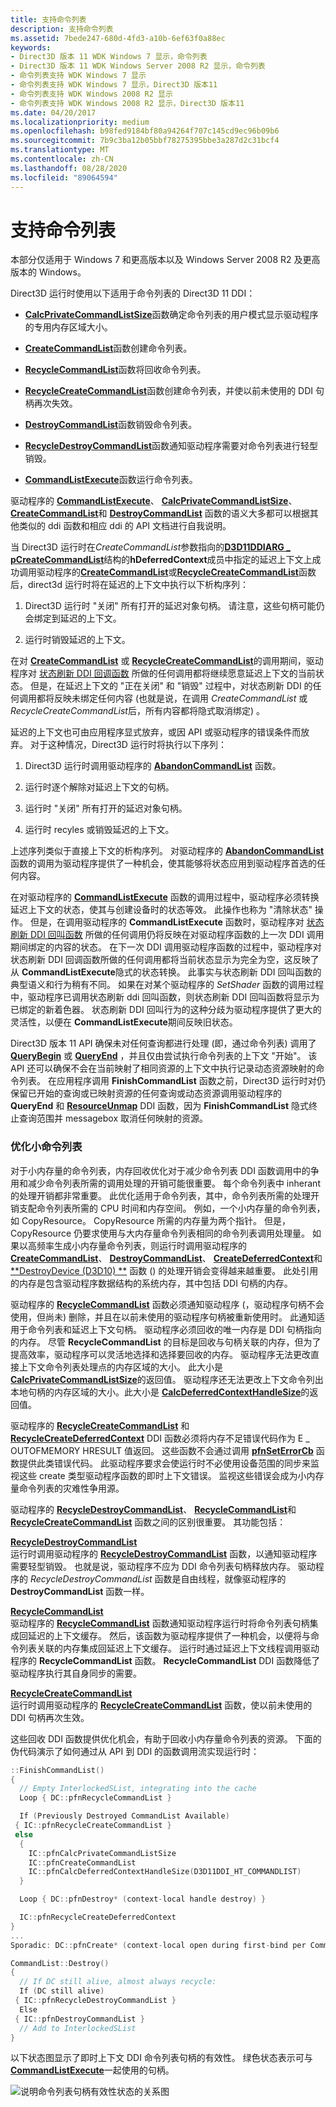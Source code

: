 ```yaml
---
title: 支持命令列表
description: 支持命令列表
ms.assetid: 7bede247-680d-4fd3-a10b-6ef63f0a88ec
keywords:
- Direct3D 版本 11 WDK Windows 7 显示，命令列表
- Direct3D 版本 11 WDK Windows Server 2008 R2 显示，命令列表
- 命令列表支持 WDK Windows 7 显示
- 命令列表支持 WDK Windows 7 显示，Direct3D 版本11
- 命令列表支持 WDK Windows 2008 R2 显示
- 命令列表支持 WDK Windows 2008 R2 显示，Direct3D 版本11
ms.date: 04/20/2017
ms.localizationpriority: medium
ms.openlocfilehash: b98fed9184bf80a94264f707c145cd9ec96b09b6
ms.sourcegitcommit: 7b9c3ba12b05bbf78275395bbe3a287d2c31bcf4
ms.translationtype: MT
ms.contentlocale: zh-CN
ms.lasthandoff: 08/28/2020
ms.locfileid: "89064594"
---
```

# <a name="supporting-command-lists"></a>支持命令列表


本部分仅适用于 Windows 7 和更高版本以及 Windows Server 2008 R2 及更高版本的 Windows。

Direct3D 运行时使用以下适用于命令列表的 Direct3D 11 DDI：

-   [**CalcPrivateCommandListSize**](/windows-hardware/drivers/ddi/d3d10umddi/nc-d3d10umddi-pfnd3d11ddi_calcprivatecommandlistsize)函数确定命令列表的用户模式显示驱动程序的专用内存区域大小。

-   [**CreateCommandList**](/windows-hardware/drivers/ddi/d3d10umddi/nc-d3d10umddi-pfnd3d11ddi_createcommandlist)函数创建命令列表。

-   [**RecycleCommandList**](/windows-hardware/drivers/ddi/d3d10umddi/nc-d3d10umddi-pfnd3d11ddi_recyclecommandlist)函数将回收命令列表。

-   [**RecycleCreateCommandList**](/windows-hardware/drivers/ddi/d3d10umddi/nc-d3d10umddi-pfnd3d11ddi_recyclecreatecommandlist)函数创建命令列表，并使以前未使用的 DDI 句柄再次失效。

-   [**DestroyCommandList**](/windows-hardware/drivers/ddi/d3d10umddi/nc-d3d10umddi-pfnd3d11ddi_destroycommandlist)函数销毁命令列表。

-   [**RecycleDestroyCommandList**](/windows-hardware/drivers/ddi/d3d10umddi/nc-d3d10umddi-pfnd3d11ddi_destroycommandlist)函数通知驱动程序需要对命令列表进行轻型销毁。

-   [**CommandListExecute**](/windows-hardware/drivers/ddi/d3d10umddi/nc-d3d10umddi-pfnd3d11ddi_commandlistexecute)函数运行命令列表。

驱动程序的 [**CommandListExecute**](/windows-hardware/drivers/ddi/d3d10umddi/nc-d3d10umddi-pfnd3d11ddi_commandlistexecute)、 [**CalcPrivateCommandListSize**](/windows-hardware/drivers/ddi/d3d10umddi/nc-d3d10umddi-pfnd3d11ddi_calcprivatecommandlistsize)、 [**CreateCommandList**](/windows-hardware/drivers/ddi/d3d10umddi/nc-d3d10umddi-pfnd3d11ddi_createcommandlist)和 [**DestroyCommandList**](/windows-hardware/drivers/ddi/d3d10umddi/nc-d3d10umddi-pfnd3d11ddi_destroycommandlist) 函数的语义大多都可以根据其他类似的 ddi 函数和相应 ddi 的 API 文档进行自我说明。

当 Direct3D 运行时在*CreateCommandList*参数指向的[**D3D11DDIARG \_ pCreateCommandList**](/windows-hardware/drivers/ddi/d3d10umddi/ns-d3d10umddi-d3d11ddiarg_createcommandlist)结构的**hDeferredContext**成员中指定的延迟上下文上成功调用驱动程序的[**CreateCommandList**](/windows-hardware/drivers/ddi/d3d10umddi/nc-d3d10umddi-pfnd3d11ddi_createcommandlist)或[**RecycleCreateCommandList**](/windows-hardware/drivers/ddi/d3d10umddi/nc-d3d10umddi-pfnd3d11ddi_recyclecreatecommandlist)函数后，direct3d 运行时将在延迟的上下文中执行以下析构序列：

1.  Direct3D 运行时 "关闭" 所有打开的延迟对象句柄。 请注意，这些句柄可能仍会绑定到延迟的上下文。

2.  运行时销毁延迟的上下文。

在对 [**CreateCommandList**](/windows-hardware/drivers/ddi/d3d10umddi/nc-d3d10umddi-pfnd3d11ddi_createcommandlist) 或 [**RecycleCreateCommandList**](/windows-hardware/drivers/ddi/d3d10umddi/nc-d3d10umddi-pfnd3d11ddi_recyclecreatecommandlist)的调用期间，驱动程序对 [状态刷新 DDI 回调函数](/windows-hardware/drivers/ddi/index) 所做的任何调用都将继续愿意延迟上下文的当前状态。 但是，在延迟上下文的 "正在关闭" 和 "销毁" 过程中，对状态刷新 DDI 的任何调用都将反映未绑定任何内容 (也就是说，在调用 *CreateCommandList* 或 *RecycleCreateCommandList*后，所有内容都将隐式取消绑定) 。

延迟的上下文也可由应用程序显式放弃，或因 API 或驱动程序的错误条件而放弃。 对于这种情况，Direct3D 运行时将执行以下序列：

1.  Direct3D 运行时调用驱动程序的 [**AbandonCommandList**](/windows-hardware/drivers/ddi/d3d10umddi/nc-d3d10umddi-pfnd3d11ddi_abandoncommandlist) 函数。

2.  运行时逐个解除对延迟上下文的句柄。

3.  运行时 "关闭" 所有打开的延迟对象句柄。

4.  运行时 recyles 或销毁延迟的上下文。

上述序列类似于直接上下文的析构序列。 对驱动程序的 [**AbandonCommandList**](/windows-hardware/drivers/ddi/d3d10umddi/nc-d3d10umddi-pfnd3d11ddi_abandoncommandlist) 函数的调用为驱动程序提供了一种机会，使其能够将状态应用到驱动程序首选的任何内容。

在对驱动程序的 [**CommandListExecute**](/windows-hardware/drivers/ddi/d3d10umddi/nc-d3d10umddi-pfnd3d11ddi_commandlistexecute) 函数的调用过程中，驱动程序必须转换延迟上下文的状态，使其与创建设备时的状态等效。 此操作也称为 "清除状态" 操作。 但是，在调用驱动程序的 **CommandListExecute** 函数时，驱动程序对 [状态刷新 DDI 回叫函数](/windows-hardware/drivers/ddi/index) 所做的任何调用仍将反映在对驱动程序函数的上一次 DDI 调用期间绑定的内容的状态。 在下一次 DDI 调用驱动程序函数的过程中，驱动程序对状态刷新 DDI 回调函数所做的任何调用都将当前状态显示为完全为空，这反映了从 **CommandListExecute**隐式的状态转换。 此事实与状态刷新 DDI 回叫函数的典型语义和行为稍有不同。 如果在对某个驱动程序的 *SetShader* 函数的调用过程中，驱动程序已调用状态刷新 ddi 回叫函数，则状态刷新 DDI 回叫函数将显示为已绑定的新着色器。 状态刷新 DDI 回叫行为的这种分歧为驱动程序提供了更大的灵活性，以便在 **CommandListExecute**期间反映旧状态。

Direct3D 版本 11 API 确保未对任何查询都进行处理 (即，通过命令列表) 调用了 [**QueryBegin**](/windows-hardware/drivers/ddi/d3d10umddi/nc-d3d10umddi-pfnd3d10ddi_querybegin) 或 [**QueryEnd**](/windows-hardware/drivers/ddi/d3d10umddi/nc-d3d10umddi-pfnd3d10ddi_queryend) ，并且仅由尝试执行命令列表的上下文 "开始"。 该 API 还可以确保不会在当前映射了相同资源的上下文中执行记录动态资源映射的命令列表。 在应用程序调用 **FinishCommandList** 函数之前，Direct3D 运行时对仍保留已开始的查询或已映射资源的任何查询或动态资源调用驱动程序的 **QueryEnd** 和 [**ResourceUnmap**](/windows-hardware/drivers/ddi/d3d10umddi/nc-d3d10umddi-pfnd3d10ddi_resourceunmap) DDI 函数，因为 **FinishCommandList** 隐式终止查询范围并 messagebox 取消任何映射的资源。

### <a name="span-idoptimization_for_small_command_listsspanspan-idoptimization_for_small_command_listsspan-optimization-for-small-command-lists"></a><span id="optimization_for_small_command_lists"></span><span id="OPTIMIZATION_FOR_SMALL_COMMAND_LISTS"></span> 优化小命令列表

对于小内存量的命令列表，内存回收优化对于减少命令列表 DDI 函数调用中的争用和减少命令列表所需的调用处理的开销可能很重要。 每个命令列表中 inherant 的处理开销都非常重要。 此优化适用于命令列表，其中，命令列表所需的处理开销支配命令列表所需的 CPU 时间和内存空间。 例如，一个小内存量的命令列表，如 CopyResource。 CopyResource 所需的内存量为两个指针。 但是，CopyResource 仍要求使用与大内存量命令列表相同的命令列表调用处理量。 如果以高频率生成小内存量命令列表，则运行时调用驱动程序的 [**CreateCommandList**](/windows-hardware/drivers/ddi/d3d10umddi/nc-d3d10umddi-pfnd3d11ddi_createcommandlist)、 [**DestroyCommandList**](/windows-hardware/drivers/ddi/d3d10umddi/nc-d3d10umddi-pfnd3d11ddi_destroycommandlist)、 [**CreateDeferredContext**](/windows-hardware/drivers/ddi/d3d10umddi/nc-d3d10umddi-pfnd3d11ddi_createdeferredcontext)和 [**DestroyDevice (D3D10) **](/windows-hardware/drivers/ddi/d3d10umddi/nc-d3d10umddi-pfnd3d10ddi_destroydevice) 函数 () 的处理开销会变得越来越重要。 此处引用的内存是包含驱动程序数据结构的系统内存，其中包括 DDI 句柄的内存。

驱动程序的 [**RecycleCommandList**](/windows-hardware/drivers/ddi/d3d10umddi/nc-d3d10umddi-pfnd3d11ddi_recyclecommandlist) 函数必须通知驱动程序 (，驱动程序句柄不会使用，但尚未) 删除，并且在以前未使用的驱动程序句柄被重新使用时。 此通知适用于命令列表和延迟上下文句柄。 驱动程序必须回收的唯一内存是 DDI 句柄指向的内存。 尽管 **RecycleCommandList** 的目标是回收与句柄关联的内存，但为了提高效率，驱动程序可以灵活地选择和选择要回收的内存。 驱动程序无法更改直接上下文命令列表处理点的内存区域的大小。 此大小是 [**CalcPrivateCommandListSize**](/windows-hardware/drivers/ddi/d3d10umddi/nc-d3d10umddi-pfnd3d11ddi_calcprivatecommandlistsize)的返回值。 驱动程序还无法更改上下文命令列出本地句柄的内存区域的大小。此大小是 [**CalcDeferredContextHandleSize**](/windows-hardware/drivers/ddi/d3d10umddi/nc-d3d10umddi-pfnd3d11ddi_calcdeferredcontexthandlesize)的返回值。

驱动程序的 [**RecycleCreateCommandList**](/windows-hardware/drivers/ddi/d3d10umddi/nc-d3d10umddi-pfnd3d11ddi_recyclecreatecommandlist) 和 [**RecycleCreateDeferredContext**](/windows-hardware/drivers/ddi/d3d10umddi/nc-d3d10umddi-pfnd3d11ddi_recyclecreatedeferredcontext) DDI 函数必须将内存不足错误代码作为 E \_ OUTOFMEMORY HRESULT 值返回。 这些函数不会通过调用 [**pfnSetErrorCb**](/windows-hardware/drivers/ddi/d3d10umddi/nc-d3d10umddi-pfnd3d10ddi_seterror_cb) 函数提供此类错误代码。 此驱动程序要求会使运行时不必使用设备范围的同步来监视这些 create 类型驱动程序函数的即时上下文错误。 监视这些错误会成为小内存量命令列表的灾难性争用源。

驱动程序的 [**RecycleDestroyCommandList**](/windows-hardware/drivers/ddi/d3d10umddi/nc-d3d10umddi-pfnd3d11ddi_destroycommandlist)、 [**RecycleCommandList**](/windows-hardware/drivers/ddi/d3d10umddi/nc-d3d10umddi-pfnd3d11ddi_recyclecommandlist)和 [**RecycleCreateCommandList**](/windows-hardware/drivers/ddi/d3d10umddi/nc-d3d10umddi-pfnd3d11ddi_recyclecreatecommandlist) 函数之间的区别很重要。 其功能包括：

<span id="RecycleDestroyCommandList"></span><span id="recycledestroycommandlist"></span><span id="RECYCLEDESTROYCOMMANDLIST"></span>[**RecycleDestroyCommandList**](/windows-hardware/drivers/ddi/d3d10umddi/nc-d3d10umddi-pfnd3d11ddi_destroycommandlist)  
运行时调用驱动程序的 [**RecycleDestroyCommandList**](/windows-hardware/drivers/ddi/d3d10umddi/nc-d3d10umddi-pfnd3d11ddi_destroycommandlist) 函数，以通知驱动程序需要轻型销毁。 也就是说，驱动程序不应为 DDI 命令列表句柄释放内存。 驱动程序的 *RecycleDestroyCommandList* 函数是自由线程，就像驱动程序的 **DestroyCommandList** 函数一样。

<span id="RecycleCommandList"></span><span id="recyclecommandlist"></span><span id="RECYCLECOMMANDLIST"></span>[**RecycleCommandList**](/windows-hardware/drivers/ddi/d3d10umddi/nc-d3d10umddi-pfnd3d11ddi_recyclecommandlist)  
驱动程序的 [**RecycleCommandList**](/windows-hardware/drivers/ddi/d3d10umddi/nc-d3d10umddi-pfnd3d11ddi_recyclecommandlist) 函数通知驱动程序运行时将命令列表句柄集成回延迟的上下文缓存。 然后，该函数为驱动程序提供了一种机会，以便将与命令列表关联的内存集成回延迟上下文缓存。 运行时通过延迟上下文线程调用驱动程序的 **RecycleCommandList** 函数。 **RecycleCommandList** DDI 函数降低了驱动程序执行其自身同步的需要。

<span id="RecycleCreateCommandList"></span><span id="recyclecreatecommandlist"></span><span id="RECYCLECREATECOMMANDLIST"></span>[**RecycleCreateCommandList**](/windows-hardware/drivers/ddi/d3d10umddi/nc-d3d10umddi-pfnd3d11ddi_recyclecreatecommandlist)  
运行时调用驱动程序的 [**RecycleCreateCommandList**](/windows-hardware/drivers/ddi/d3d10umddi/nc-d3d10umddi-pfnd3d11ddi_recyclecreatecommandlist) 函数，使以前未使用的 DDI 句柄再次生效。

这些回收 DDI 函数提供优化机会，有助于回收小内存量命令列表的资源。 下面的伪代码演示了如何通过从 API 到 DDI 的函数调用流实现运行时：

```cpp
::FinishCommandList()
{
  // Empty InterlockedSList, integrating into the cache
  Loop { DC::pfnRecycleCommandList }

  If (Previously Destroyed CommandList Available)
 { IC::pfnRecycleCreateCommandList }
 else
  {
    IC::pfnCalcPrivateCommandListSize
    IC::pfnCreateCommandList
    IC::pfnCalcDeferredContextHandleSize(D3D11DDI_HT_COMMANDLIST)
  }

  Loop { DC::pfnDestroy* (context-local handle destroy) }

  IC::pfnRecycleCreateDeferredContext
}
...
Sporadic: DC::pfnCreate* (context-local open during first-bind per CommandList)

CommandList::Destroy()
{
  // If DC still alive, almost always recycle:
  If (DC still alive)
 { IC::pfnRecycleDestroyCommandList }
  Else
 { IC::pfnDestroyCommandList }
  // Add to InterlockedSList
}
```

以下状态图显示了即时上下文 DDI 命令列表句柄的有效性。 绿色状态表示可与 [**CommandListExecute**](/windows-hardware/drivers/ddi/d3d10umddi/nc-d3d10umddi-pfnd3d11ddi_commandlistexecute)一起使用的句柄。

![说明命令列表句柄有效性状态的关系图](images/d3d11ddi2.png)

 

